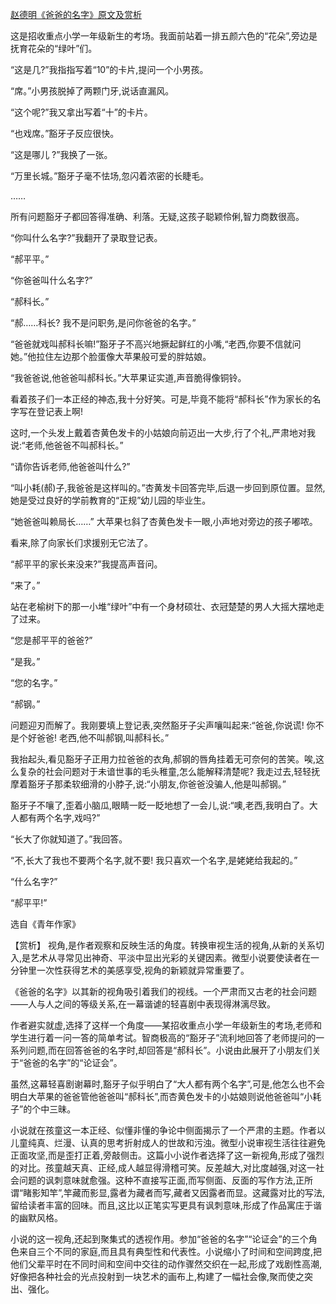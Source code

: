 [赵德明《爸爸的名字》原文及赏析](https://www.vrrw.net/wx/15267.html)

这是招收重点小学一年级新生的考场。我面前站着一排五颜六色的“花朵”,旁边是抚育花朵的“绿叶”们。

“这是几?”我指指写着“10”的卡片,提问一个小男孩。

“席。”小男孩脱掉了两颗门牙,说话直漏风。

“这个呢?”我又拿出写着“十”的卡片。

“也戏席。”豁牙子反应很快。

“这是哪儿 ?”我换了一张。

“万里长城。”豁牙子毫不怯场,忽闪着浓密的长睫毛。

……

所有问题豁牙子都回答得准确、利落。无疑,这孩子聪颖伶俐,智力商数很高。

“你叫什么名字?”我翻开了录取登记表。

“郝平平。”

“你爸爸叫什么名字?”

“郝科长。”

“郝……科长? 我不是问职务,是问你爸爸的名字。”

“爸爸就戏叫郝科长嘛!”豁牙子不高兴地撅起鲜红的小嘴,“老西,你要不信就问她。”他拉住左边那个脸蛋像大苹果般可爱的胖姑娘。

“我爸爸说,他爸爸叫郝科长。”大苹果证实道,声音脆得像铜铃。

看着孩子们一本正经的神态,我十分好笑。可是,毕竟不能将“郝科长”作为家长的名字写在登记表上啊!

这时,一个头发上戴着杏黄色发卡的小姑娘向前迈出一大步,行了个礼,严肃地对我说:“老师,他爸爸不叫郝科长。”

“请你告诉老师,他爸爸叫什么?”

“叫小耗(郝)子,我爸爸是这样叫的。”杏黄发卡回答完毕,后退一步回到原位置。显然,她是受过良好的学前教育的“正规”幼儿园的毕业生。

“她爸爸叫赖局长……” 大苹果乜斜了杏黄色发卡一眼,小声地对旁边的孩子嘟哝。

看来,除了向家长们求援别无它法了。

“郝平平的家长来没来?”我提高声音问。

“来了。”

站在老榆树下的那一小堆“绿叶”中有一个身材硕壮、衣冠楚楚的男人大摇大摆地走了过来。

“您是郝平平的爸爸?”

“是我。”

“您的名字。”

“郝钢。”

问题迎刃而解了。我刚要填上登记表,突然豁牙子尖声嚷叫起来:“爸爸,你说谎! 你不是个好爸爸! 老西,他不叫郝钢,叫郝科长。”

我抬起头,看见豁牙子正用力拉爸爸的衣角,郝钢的唇角挂着无可奈何的苦笑。唉,这么复杂的社会问题对于未谙世事的毛头稚童,怎么能解释清楚呢? 我走过去,轻轻抚摩着豁牙子那柔软细滑的小脖子,说:“小朋友,你爸爸没骗人,他是叫郝钢。”

豁牙子不嚷了,歪着小脑瓜,眼睛一眨一眨地想了一会儿,说:“噢,老西,我明白了。大人都有两个名字,戏吗?”

“长大了你就知道了。”我回答。

“不,长大了我也不要两个名字,就不要! 我只喜欢一个名字,是姥姥给我起的。”

“什么名字?”

“郝平平!”

选自《青年作家》



【赏析】 视角,是作者观察和反映生活的角度。转换审视生活的视角,从新的关系切入,是艺术从寻常见出神奇、平淡中显出光彩的关键因素。微型小说要使读者在一分钟里一次性获得艺术的美感享受,视角的新颖就异常重要了。

《爸爸的名字》以其新的视角吸引着我们的视线。一个严肃而又古老的社会问题——人与人之间的等级关系,在一幕谐谑的轻喜剧中表现得淋漓尽致。

作者避实就虚,选择了这样一个角度——某招收重点小学一年级新生的考场,老师和学生进行着一问一答的简单考试。智商极高的“豁牙子”流利地回答了老师提问的一系列问题,而在回答爸爸的名字时,却回答是“郝科长”。小说由此展开了小朋友们关于“爸爸的名字”的“论证会”。

虽然,这幕轻喜剧谢幕时,豁牙子似乎明白了“大人都有两个名字”,可是,他怎么也不会明白大苹果的爸爸管他爸爸叫“郝科长”,而杏黄色发卡的小姑娘则说他爸爸叫“小耗子”的个中三昧。

小说就在孩童这一本正经、似懂非懂的争论中侧面揭示了一个严肃的主题。作者以儿童纯真、烂漫、认真的思考折射成人的世故和污浊。微型小说审视生活往往避免正面攻坚,而是歪打正着,旁敲侧击。这篇小小说作者选择了这一新视角,形成了强烈的对比。孩童越天真、正经,成人越显得滑稽可笑。反差越大,对比度越强,对这一社会问题的讽刺意味就愈强。这种不直接写正面,而写侧面、反面的写作方法,正所谓“睹影知竿”,竿藏而影显,露者为藏者而写,藏者又因露者而显。这藏露对比的写法,留给读者丰富的回味。而且,这比以正笔实写更具有讽刺意味,形成了作品寓庄于谐的幽默风格。

小说的这一视角,还起到聚集式的透视作用。参加“爸爸的名字”“论证会”的三个角色来自三个不同的家庭,而且具有典型性和代表性。小说缩小了时间和空间跨度,把他们父辈平时在不同时间和空间中交往的动作骤然交织在一起,形成了戏剧性高潮,好像把各种社会的光点投射到一块艺术的画布上,构建了一幅社会像,聚而使之突出、强化。

